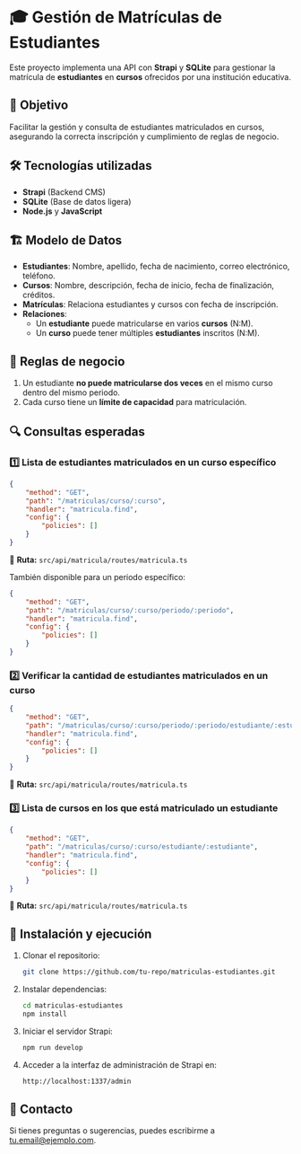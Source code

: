 # 🎓 Gestión de Matrículas de Estudiantes

Este proyecto implementa una API con **Strapi** y **SQLite** para gestionar la matrícula de **estudiantes** en **cursos** ofrecidos por una institución educativa.

## 📌 Objetivo
Facilitar la gestión y consulta de estudiantes matriculados en cursos, asegurando la correcta inscripción y cumplimiento de reglas de negocio.

## 🛠️ Tecnologías utilizadas
- **Strapi** (Backend CMS)
- **SQLite** (Base de datos ligera)
- **Node.js** y **JavaScript**

## 🏗️ Modelo de Datos
- **Estudiantes**: Nombre, apellido, fecha de nacimiento, correo electrónico, teléfono.
- **Cursos**: Nombre, descripción, fecha de inicio, fecha de finalización, créditos.
- **Matrículas**: Relaciona estudiantes y cursos con fecha de inscripción.
- **Relaciones**:
  - Un **estudiante** puede matricularse en varios **cursos** (N:M).
  - Un **curso** puede tener múltiples **estudiantes** inscritos (N:M).

## 📜 Reglas de negocio
1. Un estudiante **no puede matricularse dos veces** en el mismo curso dentro del mismo periodo.
2. Cada curso tiene un **límite de capacidad** para matriculación.

## 🔍 Consultas esperadas

### 1️⃣ Lista de estudiantes matriculados en un curso específico
```json
{
    "method": "GET",
    "path": "/matriculas/curso/:curso",
    "handler": "matricula.find",
    "config": {
        "policies": []
    }
}
```
📌 **Ruta:** `src/api/matricula/routes/matricula.ts`

También disponible para un periodo específico:
```json
{
    "method": "GET",
    "path": "/matriculas/curso/:curso/periodo/:periodo",
    "handler": "matricula.find",
    "config": {
        "policies": []
    }
}
```

### 2️⃣ Verificar la cantidad de estudiantes matriculados en un curso
```json
{
    "method": "GET",
    "path": "/matriculas/curso/:curso/periodo/:periodo/estudiante/:estudiante",
    "handler": "matricula.find",
    "config": {
        "policies": []
    }
}
```
📌 **Ruta:** `src/api/matricula/routes/matricula.ts`

### 3️⃣ Lista de cursos en los que está matriculado un estudiante
```json
{
    "method": "GET",
    "path": "/matriculas/curso/:curso/estudiante/:estudiante",
    "handler": "matricula.find",
    "config": {
        "policies": []
    }
}
```
📌 **Ruta:** `src/api/matricula/routes/matricula.ts`

## 🚀 Instalación y ejecución
1. Clonar el repositorio:
   ```sh
   git clone https://github.com/tu-repo/matriculas-estudiantes.git
   ```
2. Instalar dependencias:
   ```sh
   cd matriculas-estudiantes
   npm install
   ```
3. Iniciar el servidor Strapi:
   ```sh
   npm run develop
   ```
4. Acceder a la interfaz de administración de Strapi en:
   ```sh
   http://localhost:1337/admin
   ```

## 📩 Contacto
Si tienes preguntas o sugerencias, puedes escribirme a [tu.email@ejemplo.com](mailto:tu.email@ejemplo.com).

